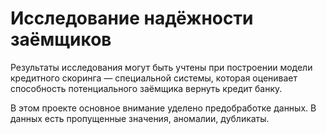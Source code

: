 # Исследование надёжности заёмщиков
Результаты исследования могут быть учтены при построении модели кредитного скоринга — специальной системы, которая оценивает способность потенциального заёмщика вернуть кредит банку.<br>

В этом проекте основное внимание уделено предобработке данных. В данных есть пропущенные значения, аномалии, дубликаты. 
